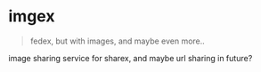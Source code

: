 # imgex
> fedex, but with images, and maybe even more..

image sharing service for sharex, and maybe url sharing in future?